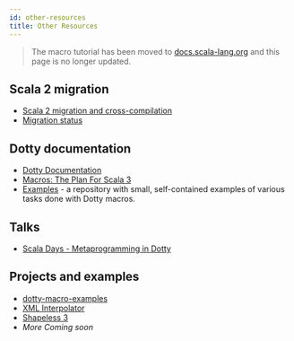 ```yaml
---
id: other-resources
title: Other Resources
---
```

> The macro tutorial has been moved to [docs.scala-lang.org][scala-lang] and this page is no longer updated.

## Scala 2 migration
 * [Scala 2 migration and cross-compilation][migration]
 * [Migration status][migration-status]

## Dotty documentation
- [Dotty Documentation](https://dotty.epfl.ch/docs/reference/metaprogramming/toc.html)
- [Macros: The Plan For Scala 3](https://www.scala-lang.org/blog/2018/04/30/in-a-nutshell.html)
- [Examples](https://github.com/lampepfl/dotty-macro-examples) - a repository with small, self-contained examples of various tasks done with Dotty macros.

## Talks
* [Scala Days - Metaprogramming in Dotty](https://www.youtube.com/watch?v=ZfDS_gJyPTc)

## Projects and examples
* [dotty-macro-examples](https://github.com/lampepfl/dotty-macro-examples)
* [XML Interpolator](https://github.com/dotty-staging/xml-interpolator/tree/master)
* [Shapeless 3](https://github.com/dotty-staging/shapeless/tree/shapeless-3)
* *More Coming soon*


[contributing]: contributing.md
[best-practices]: best-practices.md
[compiletime]: tutorial/compiletime.md
[migration]: https://scalacenter.github.io/scala-3-migration-guide/docs/macros/migrating-macros.html
[faq]: faq.md
[inline]: tutorial/inline.md
[macros]: tutorial/macros.md
[migration-status]: https://scalacenter.github.io/scala-3-migration-guide/docs/macros/migration-status.html
[quotes]: tutorial/quotes.md
[references]: references.md
[tasty]: tutorial/reflection.md
[scala-lang]: https://docs.scala-lang.org/scala3/guides/macros/
